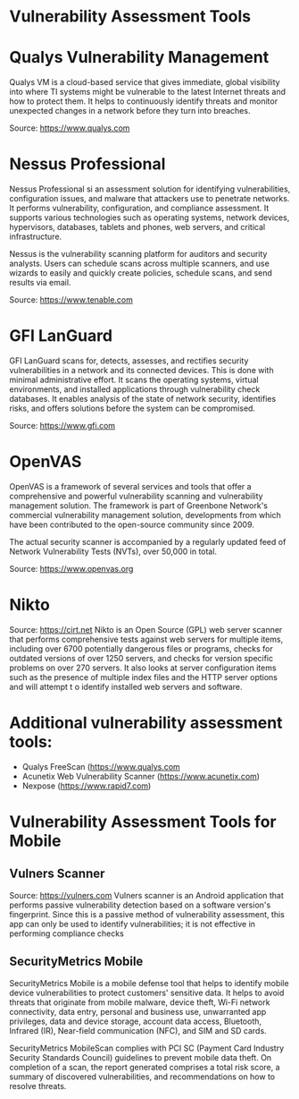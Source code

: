 # Vulnerability Assessment Tools
# Qualys Vulnerability Management

Qualys VM is a cloud-based service that gives immediate, global visibility into where TI systems might be vulnerable to the latest Internet threats and how to protect them. It helps to continuously identify threats and monitor unexpected changes in a network before they turn into breaches.

Source: https://www.qualys.com

# Nessus Professional

Nessus Professional si an assessment solution for identifying vulnerabilities, configuration issues, and malware that attackers use to penetrate networks. It performs
vulnerability, configuration, and compliance assessment. It supports various technologies such as operating systems, network devices, hypervisors, databases, tablets and phones, web servers, and critical infrastructure.

Nessus is the vulnerability scanning platform for auditors and security analysts. Users can schedule scans across multiple scanners, and use wizards to easily and quickly create policies, schedule scans, and send results via email.

Source: https://www.tenable.com

# GFI LanGuard

GFI LanGuard scans for, detects, assesses, and rectifies security vulnerabilities in a network and its connected devices. This is done with minimal administrative effort. It scans the operating systems, virtual environments, and installed applications through vulnerability check databases. It enables analysis of the state of network security, identifies risks, and offers solutions before the system can be compromised.

Source: https://www.gfi.com

# OpenVAS

OpenVAS is a framework of several services and tools that offer a comprehensive and powerful vulnerability scanning and vulnerability management solution. The framework is part of Greenbone Network's commercial vulnerability management solution, developments from which have been contributed to the open-source community since 2009.

The actual security scanner is accompanied by a regularly updated feed of Network Vulnerability Tests (NVTs), over 50,000 in total.

Source: https://www.openvas.org

# Nikto
Source: https://cirt.net
Nikto is an Open Source (GPL) web server scanner that performs comprehensive tests against web servers for multiple items, including over 6700 potentially dangerous files or programs, checks for outdated versions of over 1250 servers, and checks for version specific problems on over 270 servers. It also looks at server configuration items such as
the presence of multiple index files and the HTTP server options and will attempt t o identify installed web servers and software.

# Additional vulnerability assessment tools:
- Qualys FreeScan (https://www.qualys.com
- Acunetix Web Vulnerability Scanner (https://www.acunetix.com)
- Nexpose (https://www.rapid7.com)


# Vulnerability Assessment Tools for Mobile
## Vulners Scanner
Source: https://vulners.com
Vulners scanner is an Android application that performs passive vulnerability detection based on a software version's fingerprint. Since this is a passive method of vulnerability assessment, this app can only be used to identify vulnerabilities; it is not effective in
performing compliance checks

## SecurityMetrics Mobile
SecurityMetrics Mobile is a mobile defense tool that helps to identify mobile device vulnerabilities to protect customers' sensitive data. It helps to avoid threats that originate from mobile malware, device theft, Wi-Fi network connectivity, data entry, personal and business use, unwarranted app privileges, data and device storage, account data access, Bluetooth, Infrared (IR), Near-field communication (NFC), and SIM and SD cards.

SecurityMetrics MobileScan complies with PCI SC (Payment Card Industry Security Standards Council) guidelines to prevent mobile data theft. On completion of a scan, the report generated comprises a total risk score, a summary of discovered vulnerabilities, and recommendations on how to resolve threats.

